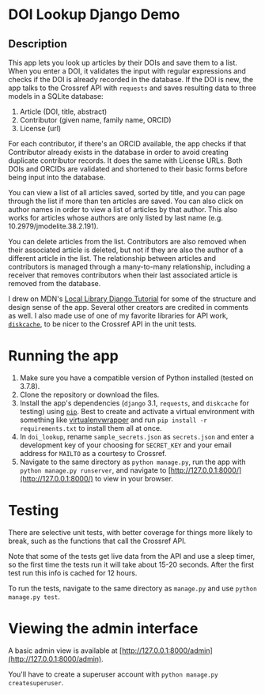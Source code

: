 # DOI Lookup Django Demo

## Description
This app lets you look up articles by their DOIs and save them to a list. When you enter a DOI, it validates the input with regular expressions and checks if the DOI is already recorded in the database. If the DOI is new, the app talks to the Crossref API with `requests` and saves resulting data to three models in a SQLite database:

1. Article (DOI, title, abstract)
2. Contributor (given name, family name, ORCID)
3. License (url)

For each contributor, if there's an ORCID available, the app checks if that Contributor already exists in the database in order to avoid creating duplicate contributor records. It does the same with License URLs. Both DOIs and ORCIDs are validated and shortened to their basic forms before being input into the database.

You can view a list of all articles saved, sorted by title, and you can page through the list if more than ten articles are saved. You can also click on author names in order to view a list of articles by that author. This also works for articles whose authors are only listed by last name (e.g. 10.2979/jmodelite.38.2.191).

You can delete articles from the list. Contributors are also removed when their associated article is deleted, but not if they are also the author of a different article in the list. The relationship between articles and contributors is managed through a many-to-many relationship, including a receiver that removes contributors when their last associated article is removed from the database.

I drew on MDN's [Local Library Django Tutorial](https://developer.mozilla.org/en-US/docs/Learn/Server-side/Django) for some of the structure and design sense of the app. Several other creators are credited in comments as well. I also made use of one of my favorite libraries for API work, [`diskcache`](https://pypi.org/project/diskcache/), to be nicer to the Crossref API in the unit tests.

# Running the app
1. Make sure you have a compatible version of Python installed (tested on 3.7.8).
2. Clone the repository or download the files.
3. Install the app's dependencies (`django` 3.1, `requests`, and `diskcache` for testing) using [`pip`](https://pip.pypa.io/en/stable/). Best to create and activate a virtual environment with something like [virtualenvwrapper](https://virtualenvwrapper.readthedocs.io/) and run `pip install -r requirements.txt` to install them all at once.
4. In `doi_lookup`, rename `sample_secrets.json` as `secrets.json` and enter a development key of your choosing for `SECRET_KEY` and your email address for `MAILTO` as a courtesy to Crossref.
5. Navigate to the same directory as `python manage.py`, run the app with `python manage.py runserver`, and navigate to [http://127.0.0.1:8000/](http://127.0.0.1:8000/) to view in your browser.

# Testing
There are selective unit tests, with better coverage for things more likely to break, such as the functions that call the Crossref API.

Note that some of the tests get live data from the API and use a sleep timer, so the first time the tests run it will take about 15-20 seconds. After the first test run this info is cached for 12 hours.

To run the tests, navigate to the same directory as `manage.py` and use `python manage.py test`.

# Viewing the admin interface
A basic admin view is available at [http://127.0.0.1:8000/admin](http://127.0.0.1:8000/admin).

You'll have to create a superuser account with `python manage.py createsuperuser`.
